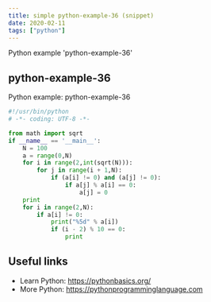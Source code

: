```yaml
---
title: simple python-example-36 (snippet)
date: 2020-02-11
tags: ["python"]
---
```

Python example 'python-example-36'


## python-example-36

Python example: python-example-36

```python
#!/usr/bin/python
# -*- coding: UTF-8 -*-

from math import sqrt
if __name__ == '__main__':
    N = 100
    a = range(0,N)
    for i in range(2,int(sqrt(N))):
        for j in range(i + 1,N):
            if (a[i] != 0) and (a[j] != 0):
                if a[j] % a[i] == 0:
                    a[j] = 0
    print
    for i in range(2,N):
        if a[i] != 0:
            print("%5d" % a[i])
            if (i - 2) % 10 == 0:
                print


```

## Useful links

- Learn Python: https://pythonbasics.org/
- More Python: https://pythonprogramminglanguage.com

